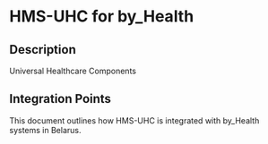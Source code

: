 # HMS-UHC for by_Health

## Description

Universal Healthcare Components

## Integration Points

This document outlines how HMS-UHC is integrated with by_Health systems in Belarus.
